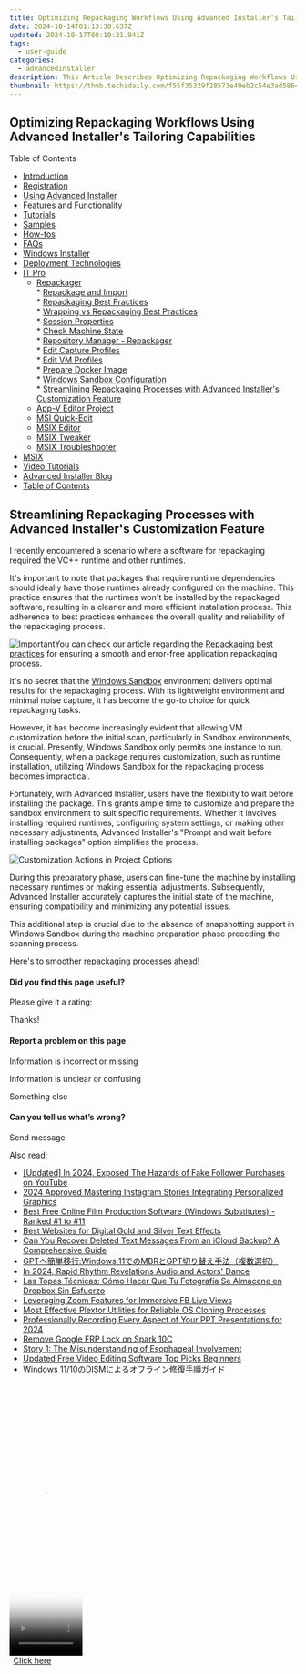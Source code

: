 ```yaml
---
title: Optimizing Repackaging Workflows Using Advanced Installer's Tailoring Capabilities
date: 2024-10-14T01:13:30.637Z
updated: 2024-10-17T08:10:21.941Z
tags:
  - user-guide
categories:
  - advancedinstaller
description: This Article Describes Optimizing Repackaging Workflows Using Advanced Installer's Tailoring Capabilities
thumbnail: https://thmb.techidaily.com/f55f35329f28573e49eb2c54e3ad586424ba4a61048c3f39de5943b637615a77.jpg
---
```


## Optimizing Repackaging Workflows Using Advanced Installer's Tailoring Capabilities

Table of Contents

* [Introduction](https://tools.techidaily.com/advancedinstaller/products/)
* [Registration](https://tools.techidaily.com/advancedinstaller/products/)
* [Using Advanced Installer](https://tools.techidaily.com/advancedinstaller/products/)
* [Features and Functionality](https://tools.techidaily.com/advancedinstaller/products/)
* [Tutorials](https://tools.techidaily.com/advancedinstaller/products/)
* [Samples](https://tools.techidaily.com/advancedinstaller/products/)
* [How-tos](https://tools.techidaily.com/advancedinstaller/products/)
* [FAQs](https://tools.techidaily.com/advancedinstaller/products/)
* [Windows Installer](https://tools.techidaily.com/advancedinstaller/products/)
* [Deployment Technologies](https://tools.techidaily.com/advancedinstaller/products/)
* [IT Pro](https://tools.techidaily.com/advancedinstaller/products/)  
   * [Repackager](https://tools.techidaily.com/advancedinstaller/products/)  
         * [Repackage and Import](https://tools.techidaily.com/advancedinstaller/products/)  
         * [Repackaging Best Practices](https://tools.techidaily.com/advancedinstaller/products/)  
         * [Wrapping vs Repackaging Best Practices](https://tools.techidaily.com/advancedinstaller/products/)  
         * [Session Properties](https://tools.techidaily.com/advancedinstaller/products/)  
         * [Check Machine State](https://tools.techidaily.com/advancedinstaller/products/)  
         * [Repository Manager - Repackager](https://tools.techidaily.com/advancedinstaller/products/)  
         * [Edit Capture Profiles](https://tools.techidaily.com/advancedinstaller/products/)  
         * [Edit VM Profiles](https://tools.techidaily.com/advancedinstaller/products/)  
         * [Prepare Docker Image](https://tools.techidaily.com/advancedinstaller/products/)  
         * [Windows Sandbox Configuration](https://tools.techidaily.com/advancedinstaller/products/)  
         * [Streamlining Repackaging Processes with Advanced Installer's Customization Feature](https://tools.techidaily.com/advancedinstaller/products/)  
   * [App-V Editor Project](https://tools.techidaily.com/advancedinstaller/products/)  
   * [MSI Quick-Edit](https://tools.techidaily.com/advancedinstaller/products/)  
   * [MSIX Editor](https://tools.techidaily.com/advancedinstaller/products/)  
   * [MSIX Tweaker](https://tools.techidaily.com/advancedinstaller/products/)  
   * [MSIX Troubleshooter](https://tools.techidaily.com/advancedinstaller/products/)
* [MSIX](https://tools.techidaily.com/advancedinstaller/products/)
* [Video Tutorials](https://tools.techidaily.com/advancedinstaller/products/)
* [Advanced Installer Blog](https://tools.techidaily.com/advancedinstaller/products/)
* [Table of Contents](https://tools.techidaily.com/advancedinstaller/products/)

## Streamlining Repackaging Processes with Advanced Installer's Customization Feature

I recently encountered a scenario where a software for repackaging required the VC++ runtime and other runtimes.

It's important to note that packages that require runtime dependencies should ideally have those runtimes already configured on the machine. This practice ensures that the runtimes won't be installed by the repackaged software, resulting in a cleaner and more efficient installation process. This adherence to best practices enhances the overall quality and reliability of the repackaging process.

![Important](https://cdn.advancedinstaller.com/svg/common/IconMessageInfo.svg)You can check our article regarding the [Repackaging best practices](https://tools.techidaily.com/advancedinstaller/products/) for ensuring a smooth and error-free application repackaging process.

It's no secret that the [Windows Sandbox](https://learn.microsoft.com/en-us/windows/security/application-security/application-isolation/windows-sandbox/windows-sandbox-overview "Windows Sandbox") environment delivers optimal results for the repackaging process. With its lightweight environment and minimal noise capture, it has become the go-to choice for quick repackaging tasks.

However, it has become increasingly evident that allowing VM customization before the initial scan, particularly in Sandbox environments, is crucial. Presently, Windows Sandbox only permits one instance to run. Consequently, when a package requires customization, such as runtime installation, utilizing Windows Sandbox for the repackaging process becomes impractical.

Fortunately, with Advanced Installer, users have the flexibility to wait before installing the package. This grants ample time to customize and prepare the sandbox environment to suit specific requirements. Whether it involves installing required runtimes, configuring system settings, or making other necessary adjustments, Advanced Installer's "Prompt and wait before installing packages" option simplifies the process.

![Customization Actions in Project Options](https://cdn.advancedinstaller.com/img/repackager/repackaging-customization-feature.png "Customization Actions in Project Options")  

During this preparatory phase, users can fine-tune the machine by installing necessary runtimes or making essential adjustments. Subsequently, Advanced Installer accurately captures the initial state of the machine, ensuring compatibility and minimizing any potential issues.

This additional step is crucial due to the absence of snapshotting support in Windows Sandbox during the machine preparation phase preceding the scanning process.

Here's to smoother repackaging processes ahead!

#### Did you find this page useful?

Please give it a rating:

 Thanks!

#### Report a problem on this page

Information is incorrect or missing

Information is unclear or confusing

Something else

#### Can you tell us what’s wrong?

Send message

<ins class="adsbygoogle"
     style="display:block"
     data-ad-format="autorelaxed"
     data-ad-client="ca-pub-7571918770474297"
     data-ad-slot="1223367746"></ins>

<ins class="adsbygoogle"
     style="display:block"
     data-ad-client="ca-pub-7571918770474297"
     data-ad-slot="8358498916"
     data-ad-format="auto"
     data-full-width-responsive="true"></ins>

<span class="atpl-alsoreadstyle">Also read:</span>
<div><ul>
<li><a href="https://facebook-video-footage.techidaily.com/updated-in-2024-exposed-the-hazards-of-fake-follower-purchases-on-youtube/"><u>[Updated] In 2024, Exposed The Hazards of Fake Follower Purchases on YouTube</u></a></li>
<li><a href="https://instagram-video-recordings.techidaily.com/2024-approved-mastering-instagram-stories-integrating-personalized-graphics/"><u>2024 Approved Mastering Instagram Stories Integrating Personalized Graphics</u></a></li>
<li><a href="https://some-approaches.techidaily.com/best-free-online-film-production-software-windows-substitutes-ranked-1-to-11/"><u>Best Free Online Film Production Software (Windows Substitutes) - Ranked #1 to #11</u></a></li>
<li><a href="https://extra-tips.techidaily.com/best-websites-for-digital-gold-and-silver-text-effects/"><u>Best Websites for Digital Gold and Silver Text Effects</u></a></li>
<li><a href="https://fox-triigers.techidaily.com/can-you-recover-deleted-text-messages-from-an-icloud-backup-a-comprehensive-guide/"><u>Can You Recover Deleted Text Messages From an iCloud Backup? A Comprehensive Guide</u></a></li>
<li><a href="https://fox-triigers.techidaily.com/gptwindows-11mbrgpt/"><u>GPTへ簡単移行:Windows 11でのMBRとGPT切り替え手法（複数選択）</u></a></li>
<li><a href="https://youtube-tips.techidaily.com/24-rapid-rhythm-revelations-audio-and-actors-dance/"><u>In 2024, Rapid Rhythm Revelations Audio and Actors' Dance</u></a></li>
<li><a href="https://fox-triigers.techidaily.com/las-topas-tecnicas-como-hacer-que-tu-fotografia-se-almacene-en-dropbox-sin-esfuerzo/"><u>Las Topas Técnicas: Cómo Hacer Que Tu Fotografía Se Almacene en Dropbox Sin Esfuerzo</u></a></li>
<li><a href="https://extra-information.techidaily.com/leveraging-zoom-features-for-immersive-fb-live-views/"><u>Leveraging Zoom Features for Immersive FB Live Views</u></a></li>
<li><a href="https://fox-triigers.techidaily.com/most-effective-plextor-utilities-for-reliable-os-cloning-processes/"><u>Most Effective Plextor Utilities for Reliable OS Cloning Processes</u></a></li>
<li><a href="https://screen-recording.techidaily.com/professionally-recording-every-aspect-of-your-ppt-presentations-for-2024/"><u>Professionally Recording Every Aspect of Your PPT Presentations for 2024</u></a></li>
<li><a href="https://techidaily.com/remove-google-frp-lock-on-spark-10c-by-drfone-android-unlock-remove-google-frp/"><u>Remove Google FRP Lock on Spark 10C</u></a></li>
<li><a href="https://fox-triigers.techidaily.com/story-1-the-misunderstanding-of-esophageal-involvement/"><u>Story 1: The Misunderstanding of Esophageal Involvement</u></a></li>
<li><a href="https://ai-vdieo-software.techidaily.com/updated-free-video-editing-software-top-picks-beginners/"><u>Updated Free Video Editing Software Top Picks Beginners</u></a></li>
<li><a href="https://fox-triigers.techidaily.com/windows-1110dism/"><u>Windows 11/10のDISMによるオフライン修復手順ガイド</u></a></li>
</ul></div>

<!-- affiliate ads begin -->
<span id="1975648">
					<video width="128" height="480" style="cursor:pointer"
           poster="//a.impactradius-go.com/display-clicktoplayimage/1975648.png"
           onclick="if(!this.playClicked){this.play();this.setAttribute('controls',true);this.playClicked=true;}">
	   <source src="//a.impactradius-go.com/display-ad/22993-1975648">
	   <img src="//a.impactradius-go.com/display-clicktoplayimage/1975648.png" style="border: none; height: 100%; width: 100%; object-fit: contain">
	</video>
	<div style="width:80px;text-align:center"><a href="javascript:window.open(decodeURIComponent('https%3A%2F%2Fhomestyler.sjv.io%2Fc%2F5597632%2F1975648%2F22993'), '_blank');void(0);">Click here</a></div>
</span>
<img height="0" width="0" src="https://imp.pxf.io/i/5597632/1975648/22993" style="position:absolute;visibility:hidden;" border="0" />
<!-- affiliate ads end -->

